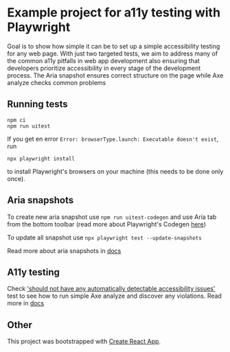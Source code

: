 # Example project for a11y testing with Playwright

Goal is to show how simple it can be to set up a simple accessibility testing for any web page.
With just two targeted tests, we aim to address many of the common a11y pitfalls in web app development also 
ensuring that developers prioritize accessibility in every stage of the development process.
The Aria snapshot ensures correct structure on the page while Axe analyze checks common problems 

## Running tests

```shell
npm ci
npm run uitest
```
If you get en error `Error: browserType.launch: Executable doesn't exist`, run 
```shell
npx playwright install
```
to install Playwright's browsers on your machine (this needs to be done only once).

## Aria snapshots

To create new aria snapshot use `npm run uitest-codegen` and use Aria tab from the bottom toolbar
(read more about Playwright's Codegen [here](https://playwright.dev/docs/codegen-intro))

To update all snapshot use `npx playwright test --update-snapshots` 

Read more about aria snapshots in [docs](https://playwright.dev/docs/aria-snapshots)

## A11y testing

Check ['should not have any automatically detectable accessibility issues'](tests/example.spec.js) test to see how to run simple 
Axe analyze and discover any violations. Read more in [docs](https://playwright.dev/docs/accessibility-testing)

## Other 
This project was bootstrapped with [Create React App](https://github.com/facebook/create-react-app).






